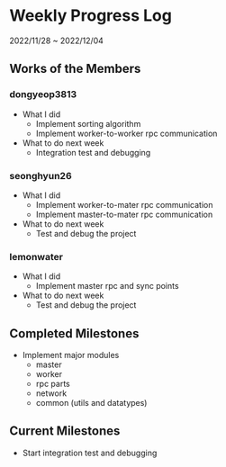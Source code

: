 # Weekly Progress Log
2022/11/28 ~ 2022/12/04

## Works of the Members
### dongyeop3813
- What I did
    - Implement sorting algorithm
    - Implement worker-to-worker rpc communication
- What to do next week
    - Integration test and debugging

### seonghyun26
- What I did
    - Implement worker-to-mater rpc communication
    - Implement master-to-mater rpc communication
- What to do next week
    - Test and debug the project

### lemonwater
- What I did
    - Implement master rpc and sync points
- What to do next week
    - Test and debug the project

## Completed Milestones
- Implement major modules
    - master
    - worker
    - rpc parts
    - network
    - common (utils and datatypes)

## Current Milestones
- Start integration test and debugging
